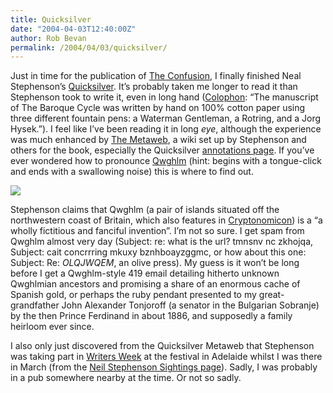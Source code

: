 ```yaml
---
title: Quicksilver
date: "2004-04-03T12:40:00Z"
author: Rob Bevan
permalink: /2004/04/03/quicksilver/
---
```

Just in time for the publication of [The Confusion][1], I finally finished Neal Stephenson&#8217;s [Quicksilver][2]. It&#8217;s probably taken me longer to read it than Stephenson took to write it, even in long hand ([Colophon][3]: &#8220;The manuscript of The Baroque Cycle was written by hand on 100% cotton paper using three different fountain pens: a Waterman Gentleman, a Rotring, and a Jorg Hysek.&#8221;). I feel like I&#8217;ve been reading it in long *eye*, although the experience was much enhanced by [The Metaweb][4], a wiki set up by Stephenson and others for the book, especially the Quicksilver [annotations page][5]. If you&#8217;ve ever wondered how to pronounce [Qwghlm][6] (hint: begins with a tongue-click and ends with a swallowing noise) this is where to find out.

<div class="box-right">
  <a href="http://www.amazon.co.uk/exec/obidos/ASIN/0099410680/robbish-21"><img src="http://images-eu.amazon.com/images/P/0434008176.02._PE30_SCMZZZZZZZ_.jpg" /></a>
</div>

Stephenson claims that Qwghlm (a pair of islands situated off the northwestern coast of Britain, which also features in [Cryptonomicon][7]) is a &#8220;a wholly fictitious and fanciful invention&#8221;. I&#8217;m not so sure. I get spam from Qwghlm almost very day (Subject: re: what is the url? tmnsnv nc zkhojqa, Subject: cait concrrring mkuxy bznhboayzggmc, or how about this one: Subject: Re: *OLQJWQEM*, an olive press). My guess is it won&#8217;t be long before I get a Qwghlm-style 419 email detailing hitherto unknown Qwghlmian ancestors and promising a share of an enormous cache of Spanish gold, or perhaps the ruby pendant presented to my great-grandfather John Alexander Tonjoroff (a senator in the Bulgarian Sobranje) by the then Prince Ferdinand in about 1886, and supposedly a family heirloom ever since.

I also only just discovered from the Quicksilver Metaweb that Stephenson was taking part in [Writers Week][8] at the festival in Adelaide whilst I was there in March (from the [Neil Stephenson Sightings page][9]). Sadly, I was probably in a pub somewhere nearby at the time. Or not so sadly.

 [1]: http://www.amazon.co.uk/exec/obidos/ASIN/0434008788/robbish-21
 [2]: http://www.amazon.co.uk/exec/obidos/ASIN/0099410680/robbish-21
 [3]: http://www.nealstephenson.com/content/author_colophon.htm
 [4]: http://www.metaweb.com/wiki/wiki.phtml
 [5]: http://www.metaweb.com/wiki/wiki.phtml?title=Stephenson:Neal:Quicksilver:All_annotations_by_page_number
 [6]: http://www.metaweb.com/wiki/wiki.phtml?title=Stephenson:Neal:Quicksilver:370:Qwghlm_(Neal_Stephenson)
 [7]: http://www.amazon.co.uk/exec/obidos/ASIN/0099410672/robbish-21
 [8]: http://www.adelaidefestival.com.au/program/writersweek.asp
 [9]: http://www.metaweb.com/wiki/wiki.phtml?title=Neal_Stephenson_Sightings
